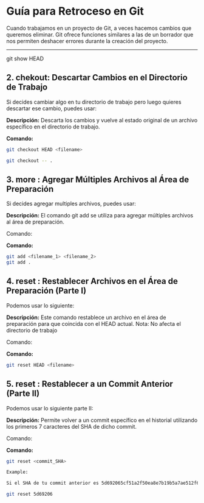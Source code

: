 # Guía para Retroceso en Git

Cuando trabajamos en un proyecto de Git, a veces hacemos cambios que queremos eliminar. Git ofrece funciones similares a las de un borrador que nos permiten deshacer errores durante la creación del proyecto.

---

git show HEAD

## 2. chekout: Descartar Cambios en el Directorio de Trabajo

Si decides cambiar algo en tu directorio de trabajo pero luego quieres descartar ese cambio, puedes usar:

**Descripción:**
Descarta los cambios y vuelve al estado original de un archivo específico en el directorio de trabajo.

**Comando:**


```bash
git checkout HEAD <filename>

git checkout -- . 

```
## 3. more : Agregar Múltiples Archivos al Área de Preparación

Si decides agregar multiples archivos, puedes usar:

**Descripción:**
El comando git add se utiliza para agregar múltiples archivos al área de preparación.

Comando:

**Comando:**
```bash
git add <filename_1> <filename_2>
git add .

```

## 4. reset : Restablecer Archivos en el Área de Preparación (Parte I)

Podemos usar lo siguiente:

**Descripción:**
Este comando restablece un archivo en el área de preparación para que coincida con el HEAD actual. Nota: No afecta el directorio de trabajo

Comando:

**Comando:**
```bash
git reset HEAD <filename>

```

## 5. reset : Restablecer a un Commit Anterior (Parte II)

Podemos usar lo siguiente parte II:

**Descripción:**
Permite volver a un commit específico en el historial utilizando los primeros 7 caracteres del SHA de dicho commit.

Comando:

**Comando:**
```bash
git reset <commit_SHA>

Example:

Si el SHA de tu commit anterior es 5d692065cf51a2f50ea8e7b19b5a7ae512f633ba, usa:

git reset 5d69206